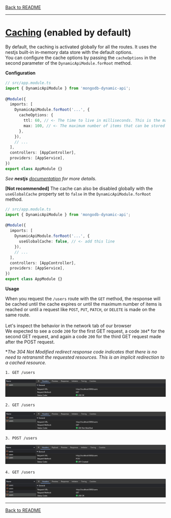 [Back to README](https://github.com/MikeDev75015/mongodb-dynamic-api/blob/develop/README.md)

___

# [Caching](https://docs.nestjs.com/techniques/caching#in-memory-cache) (enabled by default)

By default, the caching is activated globally for all the routes. It uses the nestjs built-in in-memory data store with the default options.
<br>You can configure the cache options by passing the `cacheOptions` in the second parameter of the `DynamicApiModule.forRoot` method.

**Configuration**

```typescript
// src/app.module.ts
import { DynamicApiModule } from 'mongodb-dynamic-api';

@Module({
  imports: [
    DynamicApiModule.forRoot('...', {
      cacheOptions: {
        ttl: 60, // <- The time to live in milliseconds. This is the maximum amount of time that an item can be in the cache before it is removed.
        max: 100, // <- The maximum number of items that can be stored in the cache.
      },
    }),
    // ...
  ],
  controllers: [AppController],
  providers: [AppService],
})
export class AppModule {}
```

*See <strong>nestjs</strong> <a href="https://docs.nestjs.com/techniques/caching" target="_blank">documentation</a> for more details.*

**[Not recommended]** The cache can also be disabled globally with the `useGlobalCache` property set to `false` in the `DynamicApiModule.forRoot` method.

```typescript
// src/app.module.ts
import { DynamicApiModule } from 'mongodb-dynamic-api';

@Module({
  imports: [
    DynamicApiModule.forRoot('...', {
      useGlobalCache: false, // <- add this line
    }),
    // ...
  ],
  controllers: [AppController],
  providers: [AppService],
})
export class AppModule {}
```

**Usage**

When you request the `/users` route with the `GET` method, the response will be cached until the cache expires or until the maximum number of items is reached or until a request like `POST`, `PUT`, `PATCH`, or `DELETE` is made on the same route.
<br><br>Let's inspect the behavior in the network tab of our browser
<br>We expected to see a code `200` for the first GET request, a code `304`* for the second GET request, and again a code `200` for the third GET request made after the POST request.

**The 304 Not Modified redirect response code indicates that there is no need to retransmit the requested resources. This is an implicit redirection to a cached resource.*

```text
1. GET /users
```
![First GET request](https://github.com/MikeDev75015/mongodb-dynamic-api/blob/develop/README/images/dynamic-api-caching-1-GET-first-request.Jpeg?raw=true "First GET request")

```text
2. GET /users
```
![Second GET request](https://github.com/MikeDev75015/mongodb-dynamic-api/blob/develop/README/images/dynamic-api-caching-2-GET-second-request.Jpeg?raw=true "Second GET request")
```text
3. POST /users
```
![POST request](https://github.com/MikeDev75015/mongodb-dynamic-api/blob/develop/README/images/dynamic-api-caching-3-POST-request.Jpeg?raw=true "POST request")
```text
4. GET /users
```
![Third GET request](https://github.com/MikeDev75015/mongodb-dynamic-api/blob/develop/README/images/dynamic-api-caching-4-GET-third-request.Jpeg?raw=true "Third GET request")

___

[Back to README](https://github.com/MikeDev75015/mongodb-dynamic-api/blob/develop/README.md)


<br>
<br>
<br>